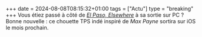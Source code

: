 +++ 
date = 2024-08-08T08:15:32+01:00
tags = ["Actu"]
type = "breaking"
+++ 
Vous étiez passé à côté de *[El Paso, Elsewhere](https://store.steampowered.com/app/1546310/El_Paso_Elsewhere/)* à sa sortie sur PC ? Bonne nouvelle : ce chouette TPS indé inspiré de *Max Payne* sortira sur iOS le mois prochain.